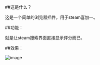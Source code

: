 ##这是什么？

这是一个简单的浏览器插件，用于steam喜加一。


##功能：

就是让steam搜索界面直接显示评分而已。


##效果：

 ![image](http://i1.piimg.com/4851/54a08e1510cbaf7d.png)

